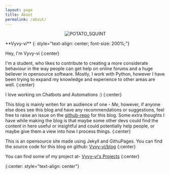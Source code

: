 ```yaml
---
layout: page
title: About
permalink: /about/
---
```


<p align="center">
  <img src="https://d1aettbyeyfilo.cloudfront.net/eddiejaoude/19429387_1620601923PHeqY3nCH2.gif" alt="POTATO_SQUINT" />
</p>
**Vyvy-vi**
{: style="text-align: center; font-size: 200%;"}

Hey, I'm Vyvy-vi
{:center}

I'm a student, who likes to contribute to creating a more considerate behaviour in the way people can get help on online forums and a huge believer in opensource software.
Mostly, I work with Python, however I have been trying to expand my knowledge and experience to other areas are well.
{:center}

I love working on Chatbots and Automations :)
{:center}

This blog is mainly writen for an audience of one - _Me_, however, if anyone else does see this blog and have any recommendations or suggestions, feel free to raise an issue on the [github-repo](https://github.com/Vyvy-vi/blog/issues) for this blog. Some extra thoughts I have while making the blog is that maybe some other devs could find the content in here useful or insightful and could potentially help people, or maybe give them a view into how I process things.
{:center}


This is an opensource site made using Jekyll and GithuPages. You can find the source code for this blog on github:
[Vyvy-vi/blog](https://github.com/Vyvy-vi/blog)
{:center}

You can find some of my project at-
[Vyvy-vi's Projects](https://projects.vyvy-vi.ninja)
{:center}


{:center: style="text-align: center"}
